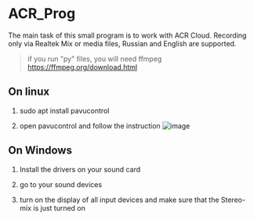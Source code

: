 # ACR_Prog
The main task of this small program is to work with ACR Cloud.
Recording only via Realtek Mix or media files, Russian and English are supported.

> if you run "py" files, you will need ffmpeg https://ffmpeg.org/download.html

## On linux

1) sudo apt install pavucontrol

2) open pavucontrol and follow the instruction
![image](https://user-images.githubusercontent.com/65385582/196389216-a567922a-d0b3-4233-8ec3-6184992c8b6e.png)

## On Windows

1) Install the drivers on your sound card

2) go to your sound devices

3) turn on the display of all input devices and make sure that the Stereo-mix is just turned on
